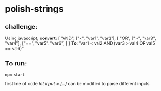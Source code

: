 # polish-strings

## challenge:
Using javascript, __convert__: [ "AND", ["<", "var1", "var2"], [ "OR", [">", "var3", "var4"], ["==", "var5", "var6"] ] ]
__To__: "var1 < val2 AND (var3 > val4 OR val5 == val6)”

## To run:
```
npm start
```

first line of code _let input = [...]_ can be modified to parse different inputs